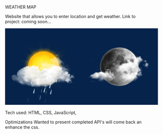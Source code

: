 WEATHER MAP

Website that allows you to enter location and get weather.
Link to project: coming soon...

![alt](weather.gif)


Tech used: HTML, CSS, JavaScript,

Optimizations
 Wanted to present completed API's will come back an enhance the css.

